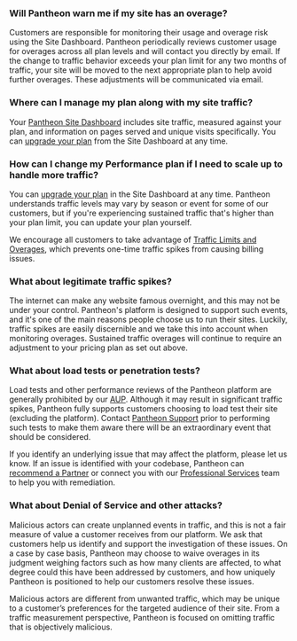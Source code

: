 ### Will Pantheon warn me if my site has an overage?

Customers are responsible for monitoring their usage and overage risk using the Site Dashboard. Pantheon periodically reviews customer usage for overages across all plan levels and will contact you directly by email. If the change to traffic behavior exceeds your plan limit for any two months of traffic, your site will be moved to the next appropriate plan to help avoid further overages. These adjustments will be communicated via email.

### Where can I manage my plan along with my site traffic?

Your [Pantheon Site Dashboard](/metrics) includes site traffic, measured against your plan, and information on pages served and unique visits specifically. You can [upgrade your plan](/guides/account-mgmt/plans) from the Site Dashboard at any time.

### How can I change my Performance plan if I need to scale up to handle more traffic?

You can [upgrade your plan](/guides/account-mgmt/plans) in the Site Dashboard at any time. Pantheon understands traffic levels may vary by season or event for some of our customers, but if you're experiencing sustained traffic that's higher than your plan limit, you can update your plan yourself.

We encourage all customers to take advantage of [Traffic Limits and Overages](/guides/account-mgmt/traffic), which prevents one-time traffic spikes from causing billing issues.

### What about legitimate traffic spikes?

The internet can make any website famous overnight, and this may not be under your control. Pantheon's platform is designed to support such events, and it's one of the main reasons people choose us to run their sites. Luckily, traffic spikes are easily discernible and we take this into account when monitoring overages. Sustained traffic overages will continue to require an adjustment to your pricing plan as set out above.

### What about load tests or penetration tests?

Load tests and other performance reviews of the Pantheon platform are generally prohibited by our [AUP](https://legal.pantheon.io). Although it may result in significant traffic spikes, Pantheon fully supports customers choosing to load test their site (excluding the platform). Contact [Pantheon Support](/guides/support/contact-support/) prior to performing such tests to make them aware there will be an extraordinary event that should be considered.

If you identify an underlying issue that may affect the platform, please let us know. If an issue is identified with your codebase, Pantheon can [recommend a Partner](https://directory.pantheon.io/agencies?docs) or connect you with our [Professional Services](/guides/professional-services) team to help you with remediation.

### What about Denial of Service and other attacks?

Malicious actors can create unplanned events in traffic, and this is not a fair measure of value a customer receives from our platform. We ask that customers help us identify and support the investigation of these issues. On a case by case basis, Pantheon may choose to waive overages in its judgment weighing factors such as how many clients are affected, to what degree could this have been addressed by customers, and how uniquely Pantheon is positioned to help our customers resolve these issues.

Malicious actors are different from unwanted traffic, which may be unique to a customer’s preferences for the targeted audience of their site. From a traffic measurement perspective, Pantheon is focused on omitting traffic that is objectively malicious.
